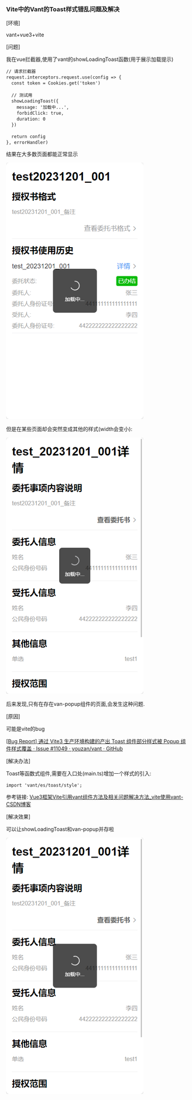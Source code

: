 ### Vite中的Vant的Toast样式错乱问题及解决

[环境]

vant+vue3+vite

[问题]

我在vue拦截器,使用了vant的showLoadingToast函数(用于展示加载提示)

```
// 请求拦截器
request.interceptors.request.use(config => {
  const token = Cookies.get('token')
  
  // 测试用
  showLoadingToast({
    message: '加载中...',
    forbidClick: true,
    duration: 0
  })
  
  return config
}, errorHandler)
```

结果在大多数页面都能正常显示

![image-20231204154851900](Vant.assets/image-20231204154851900.png)

但是在某些页面却会突然变成其他的样式(width会变小):

![image-20231204154911157](Vant.assets/image-20231204154911157.png)

后来发现,只有在存在van-popup组件的页面,会发生这种问题.

[原因]

可能是vite的bug

[[Bug Report\] 通过 Vite3 生产环境构建的产出 Toast 组件部分样式被 Popup 组件样式覆盖 · Issue #11049 · youzan/vant · GitHub](https://github.com/youzan/vant/issues/11049)

[解决办法]

Toast等函数式组件,需要在入口处(main.ts)增加一个样式的引入:

```
import 'vant/es/toast/style';
```

参考链接: [Vue3框架Vite引用vant组件方法及相关问题解决方法_vite使用vant-CSDN博客](https://blog.csdn.net/qq_39111074/article/details/129592211)

[解决效果]

可以让showLoadingToast和van-popup并存啦

![image-20231204154934786](Vant.assets/image-20231204154934786.png)